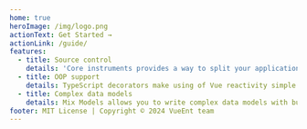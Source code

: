 ```yaml
---
home: true
heroImage: /img/logo.png
actionText: Get Started →
actionLink: /guide/
features:
  - title: Source control
    details: 'Core instruments provides a way to split your application into four parts: view, business logic, data providers, and transport.'
  - title: OOP support
    details: TypeScript decorators make using of Vue reactivity simple along with classes.
  - title: Complex data models
    details: Mix Models allows you to write complex data models with build-in validations in declarative style.
footer: MIT License | Copyright © 2024 VueEnt team
---
```

